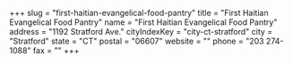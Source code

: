 +++
slug = "first-haitian-evangelical-food-pantry"
title = "First Haitian Evangelical Food Pantry"
name = "First Haitian Evangelical Food Pantry"
address = "1192 Stratford Ave."
cityIndexKey = "city-ct-stratford"
city = "Stratford"
state = "CT"
postal = "06607"
website = ""
phone = "203 274-1088"
fax = ""
+++
